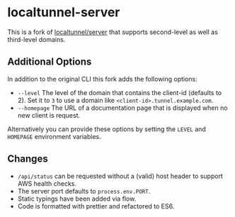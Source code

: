 # localtunnel-server

This is a fork of [localtunnel/server](https://github.com/localtunnel/server) that supports second-level as well as third-level domains.

## Additional Options

In addition to the original CLI this fork adds the following options:

* `--level` The level of the domain that contains the client-id (defaults to 2). Set it to `3` to use a domain like `<client-id>.tunnel.example.com`.
* `--homepage` The URL of a documentation page that is displayed when no new client is request.

Alternatively you can provide these options by setting the `LEVEL` and `HOMEPAGE` environment variables.

## Changes

* `/api/status` can be requested without a (valid) host header to support AWS health checks.
* The server port defaults to `process.env.PORT`.
* Static typings have been added via flow.
* Code is formatted with prettier and refactored to ES6.
